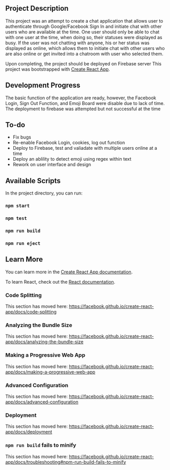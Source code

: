 ## Project Description

This project was an attempt to create a chat application that allows user to authenticate through Google/Facebook Sign In and initiate chat with other users who are available at the time. One user should only be able to chat with one user at the time, when doing so, their statuses were displayed as busy. If the user was not chatting with anyone, his or her status was displayed as online, which allows them to initiate chat with other users who are also online or get invited into a chatroom with user who selected them.

Upon completing, the project should be deployed on Firebase server
This project was bootstrapped with [Create React App](https://github.com/facebook/create-react-app).

## Development Progress

The basic function of the application are ready, however, the Facebook Login, Sign Out Function, and Emoji Board were disable due to lack of time.
The deployment to firebase was attempted but not successful at the time

## To-do

- Fix bugs
- Re-enable Facebook Login, cookies, log out function
- Deploy to Firebase, test and valiadate with multiple users online at a time
- Deploy an ablility to detect emoji using regex within text
- Rework on user interface and design

## Available Scripts

In the project directory, you can run:

### `npm start`
### `npm test`
### `npm run build`
### `npm run eject`

## Learn More

You can learn more in the [Create React App documentation](https://facebook.github.io/create-react-app/docs/getting-started).

To learn React, check out the [React documentation](https://reactjs.org/).

### Code Splitting

This section has moved here: https://facebook.github.io/create-react-app/docs/code-splitting

### Analyzing the Bundle Size

This section has moved here: https://facebook.github.io/create-react-app/docs/analyzing-the-bundle-size

### Making a Progressive Web App

This section has moved here: https://facebook.github.io/create-react-app/docs/making-a-progressive-web-app

### Advanced Configuration

This section has moved here: https://facebook.github.io/create-react-app/docs/advanced-configuration

### Deployment

This section has moved here: https://facebook.github.io/create-react-app/docs/deployment

### `npm run build` fails to minify

This section has moved here: https://facebook.github.io/create-react-app/docs/troubleshooting#npm-run-build-fails-to-minify
